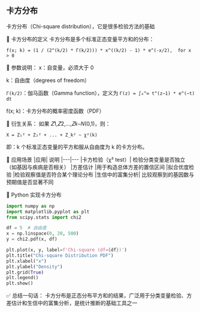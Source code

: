 ## 卡方分布
卡方分布（Chi-square distribution），它是很多检验方法的基础

📐 卡方分布的定义
卡方分布是多个标准正态变量平方和的分布：
```text
f(x; k) = (1 / (2^(k/2) * Γ(k/2))) * x^((k/2) - 1) * e^(-x/2),  for x > 0
```
📌 参数说明：
x：自变量，必须大于 0

k：自由度（degrees of freedom）

`Γ(k/2)`：伽马函数（Gamma function），定义为 `Γ(z) = ∫₀^∞ t^(z−1) * e^(−t) dt`

f(x; k)：卡方分布的概率密度函数（PDF）

🧠 衍生关系：
如果 
𝑍1,𝑍2,...,𝑍𝑘∼𝑁(0,1)，则：

```text
X = Z₁² + Z₂² + ... + Z_k² ~ χ²(k)
```
即：k 个标准正态变量的平方和服从自由度为 k 的卡方分布。

🧪 应用场景
|应用|	说明
|---|---
|卡方检验（χ² test）|	检验分类变量是否独立（如基因与疾病是否相关）
|方差估计	|用于构造总体方差的置信区间
|拟合优度检验	|检验观察值是否符合某个理论分布
|生信中的富集分析|	比较观察到的基因数与预期值是否显著不同

🧮 Python 实现卡方分布
```python
import numpy as np
import matplotlib.pyplot as plt
from scipy.stats import chi2

df = 5  # 自由度
x = np.linspace(0, 20, 500)
y = chi2.pdf(x, df)

plt.plot(x, y, label=f'Chi-square (df={df})')
plt.title("Chi-square Distribution PDF")
plt.xlabel("x")
plt.ylabel("Density")
plt.grid(True)
plt.legend()
plt.show()
```

✅ 总结一句话：
卡方分布是正态分布平方和的结果，广泛用于分类变量检验、方差估计和生信中的富集分析，是统计推断的基础工具之一
